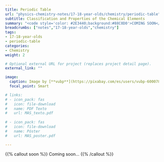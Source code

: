```yaml
---
title: Periodic Table
url: "physics-chemistry-notes/17-18-year-olds/chemistry/periodic-table"
subtitle: Classification and Properties of the Chemical Elements
summary: "<code style='color: #2E3440;background:#88C0D0'>COMING SOON</code> <br> Classification and Properties of the Chemical Elements."
breadcrumbs: ["notes","17-18-year-olds","chemistry"]
tags:
- 17-18-year-olds
- periodic-table
categories:
- Chemistry
weight: 2

# Optional external URL for project (replaces project detail page).
external_link: ""

image:
  caption: Image by [**vubp**](https://pixabay.com/es/users/vubp-6000785/) on [Pixabay](https://pixabay.com/es/)
  focal_point: Smart

# links:
# - icon_pack: fas
#   icon: file-download
#   name: PDF Texto
#   url: MAS_texto.pdf
  
# - icon_pack: fas
#   icon: file-download
#   name: Póster
#   url: MAS_poster.pdf

---
```


{{% callout soon %}}
Coming soon...
{{% /callout %}}